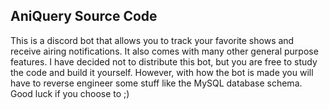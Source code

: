 ## AniQuery Source Code
This is a discord bot that allows you to track your favorite shows and receive
airing notifications. It also comes with many other general purpose features. I have
decided not to distribute this bot, but you are free to study the code and build it 
yourself. However, with how the bot is made you will have to reverse engineer some
stuff like the MySQL database schema. Good luck if you choose to ;)
